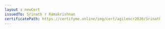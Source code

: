 ```yaml
--- 
layout : newCert 
issuedTo: Srinath r Ramakrishnan 
certificatePath: https://certifyme.online/img/cert/agilencr2020/SrinathrRamakrishnan_7749e.png
--- 
```

